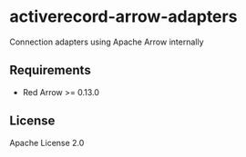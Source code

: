 # activerecord-arrow-adapters
Connection adapters using Apache Arrow internally

## Requirements

- Red Arrow >= 0.13.0

## License

Apache License 2.0
